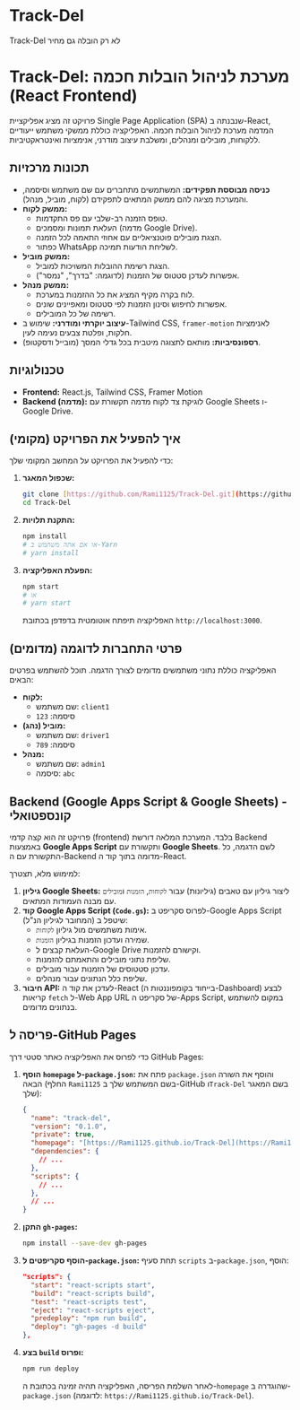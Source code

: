 # Track-Del
Track-Del לא רק הובלה גם מחיר
# Track-Del: מערכת לניהול הובלות חכמה (React Frontend)

פרויקט זה מציג אפליקציית Single Page Application (SPA) שנבנתה ב-React, המדמה מערכת לניהול הובלות חכמה. האפליקציה כוללת ממשקי משתמש ייעודיים ללקוחות, מובילים ומנהלים, ומשלבת עיצוב מודרני, אנימציות ואינטראקטיביות.

## תכונות מרכזיות

* **כניסה מבוססת תפקידים:** המשתמשים מתחברים עם שם משתמש וסיסמה, והמערכת מציגה להם ממשק המתאים לתפקידם (לקוח, מוביל, מנהל).
* **ממשק לקוח:**
    * טופס הזמנה רב-שלבי עם פס התקדמות.
    * העלאת תמונות ומסמכים (מדמה Google Drive).
    * הצגת מובילים פוטנציאליים עם אחוזי התאמה לכל הזמנה.
    * כפתור WhatsApp לשליחת הודעות תמיכה.
* **ממשק מוביל:**
    * הצגת רשימת ההובלות המשויכות למוביל.
    * אפשרות לעדכן סטטוס של הזמנות (לדוגמה: "בדרך", "נמסר").
* **ממשק מנהל:**
    * לוח בקרה מקיף המציג את כל ההזמנות במערכת.
    * אפשרות לחיפוש וסינון הזמנות לפי סטטוס ומאפיינים שונים.
    * רשימה של כל המובילים.
* **עיצוב יוקרתי ומודרני:** שימוש ב-Tailwind CSS, `framer-motion` לאנימציות חלקות, ופלטת צבעים נעימה לעין.
* **רספונסיביות:** מותאם לתצוגה מיטבית בכל גדלי המסך (מובייל ודסקטופ).

## טכנולוגיות

* **Frontend:** React.js, Tailwind CSS, Framer Motion
* **Backend (מדמה):** לוגיקת צד לקוח מדמה תקשורת עם Google Sheets ו-Google Drive.

## איך להפעיל את הפרויקט (מקומי)

כדי להפעיל את הפרויקט על המחשב המקומי שלך:

1.  **שכפול המאגר:**
    ```bash
    git clone [https://github.com/Rami1125/Track-Del.git](https://github.com/Rami1125/Track-Del.git)
    cd Track-Del
    ```

2.  **התקנת תלויות:**
    ```bash
    npm install
    # או אם אתה משתמש ב-Yarn
    # yarn install
    ```

3.  **הפעלת האפליקציה:**
    ```bash
    npm start
    # או
    # yarn start
    ```
    האפליקציה תיפתח אוטומטית בדפדפן בכתובת `http://localhost:3000`.

## פרטי התחברות לדוגמה (מדומים)

האפליקציה כוללת נתוני משתמשים מדומים לצורך הדגמה. תוכל להשתמש בפרטים הבאים:

* **לקוח:**
    * שם משתמש: `client1`
    * סיסמה: `123`
* **מוביל (נהג):**
    * שם משתמש: `driver1`
    * סיסמה: `789`
* **מנהל:**
    * שם משתמש: `admin1`
    * סיסמה: `abc`

## Backend (Google Apps Script & Google Sheets) - קונספטואלי

פרויקט זה הוא קצה קדמי (frontend) בלבד. המערכת המלאה דורשת Backend באמצעות **Google Apps Script** ותקשורת עם **Google Sheets**. לשם הדגמה, כל התקשורת עם ה-Backend מדומה בתוך קוד ה-React.

למימוש מלא, תצטרך:

1.  **גיליון Google Sheets:** ליצור גיליון עם טאבים (גיליונות) עבור `לקוחות`, `הזמנות` ו`מובילים` עם מבנה העמודות המתאים.
2.  **קוד Google Apps Script (`Code.gs`):** לפרוס סקריפט ב-Google Apps Script (המחובר לגיליון הנ"ל) שיטפל ב:
    * אימות משתמשים מול גיליון `לקוחות`.
    * שמירה ועדכון הזמנות בגיליון `הזמנות`.
    * העלאת קבצים ל-Google Drive וקישורם להזמנות.
    * שליפת נתוני מובילים והתאמתם להזמנות.
    * עדכון סטטוסים של הזמנות עבור מובילים.
    * שליפת כלל הנתונים עבור מנהלים.
3.  **חיבור API:** לעדכן את קוד ה-React (בייחוד בקומפוננטות ה-Dashboard) לבצע קריאות `fetch` ל-Web App URL של סקריפט ה-Apps Script, במקום להשתמש בנתונים מדומים.

## פריסה ל-GitHub Pages

כדי לפרוס את האפליקציה כאתר סטטי דרך GitHub Pages:

1.  **הוסף `homepage` ל-`package.json`:**
    פתח את `package.json` והוסף את השורה הבאה (החלף `Rami1125` בשם המשתמש שלך ב-GitHub ו`Track-Del` בשם המאגר שלך):
    ```json
    {
      "name": "track-del",
      "version": "0.1.0",
      "private": true,
      "homepage": "[https://Rami1125.github.io/Track-Del](https://Rami1125.github.io/Track-Del)",
      "dependencies": {
        // ...
      },
      "scripts": {
        // ...
      },
      // ...
    }
    ```

2.  **התקן `gh-pages`:**
    ```bash
    npm install --save-dev gh-pages
    ```

3.  **הוסף סקריפטים ל-`package.json`:**
    תחת סעיף `scripts` ב-`package.json`, הוסף:
    ```json
    "scripts": {
      "start": "react-scripts start",
      "build": "react-scripts build",
      "test": "react-scripts test",
      "eject": "react-scripts eject",
      "predeploy": "npm run build",
      "deploy": "gh-pages -d build"
    },
    ```

4.  **בצע `build` ופרוס:**
    ```bash
    npm run deploy
    ```
    לאחר השלמת הפריסה, האפליקציה תהיה זמינה בכתובת ה-`homepage` שהוגדרה ב-`package.json` (לדוגמה: `https://Rami1125.github.io/Track-Del`).
